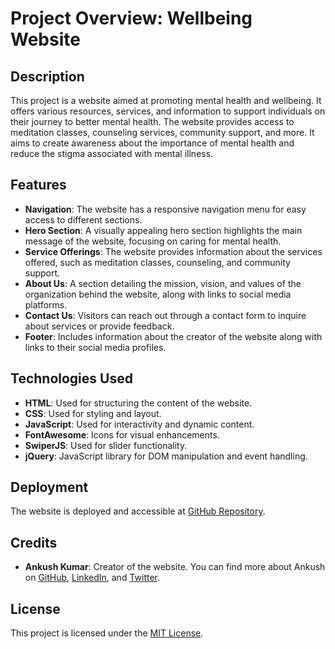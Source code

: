 # Project Overview: Wellbeing Website

## Description
This project is a website aimed at promoting mental health and wellbeing. It offers various resources, services, and information to support individuals on their journey to better mental health. The website provides access to meditation classes, counseling services, community support, and more. It aims to create awareness about the importance of mental health and reduce the stigma associated with mental illness.

## Features
- **Navigation**: The website has a responsive navigation menu for easy access to different sections.
- **Hero Section**: A visually appealing hero section highlights the main message of the website, focusing on caring for mental health.
- **Service Offerings**: The website provides information about the services offered, such as meditation classes, counseling, and community support.
- **About Us**: A section detailing the mission, vision, and values of the organization behind the website, along with links to social media platforms.
- **Contact Us**: Visitors can reach out through a contact form to inquire about services or provide feedback.
- **Footer**: Includes information about the creator of the website along with links to their social media profiles.

## Technologies Used
- **HTML**: Used for structuring the content of the website.
- **CSS**: Used for styling and layout.
- **JavaScript**: Used for interactivity and dynamic content.
- **FontAwesome**: Icons for visual enhancements.
- **SwiperJS**: Used for slider functionality.
- **jQuery**: JavaScript library for DOM manipulation and event handling.

## Deployment
The website is deployed and accessible at [GitHub Repository](https://github.com/ankux/WellBeing/).

## Credits
- **Ankush Kumar**: Creator of the website. You can find more about Ankush on [GitHub](https://github.com/ankux), [LinkedIn](https://linkedin.com/in/ankux), and [Twitter](https://twitter.com/ankooooosh).

## License
This project is licensed under the [MIT License](https://opensource.org/licenses/MIT).
